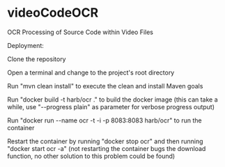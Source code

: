 # videoCodeOCR

OCR Processing of Source Code within Video Files

Deployment:

Clone the repository

Open a terminal and change to the project's root directory

Run "mvn clean install" to execute the clean and install Maven goals

Run "docker build -t harb/ocr ." to build the docker image (this can take a while, use "--progress plain" as parameter
for verbose progress output)

Run "docker run --name ocr -t -i -p 8083:8083 harb/ocr" to run the container

Restart the container by running "docker stop ocr" and then running "docker start ocr -a" (not restarting the container
bugs the download function, no other solution to this problem could be found)
